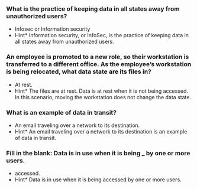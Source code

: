 ### What is the practice of keeping data in all states away from unauthorized users?

- Infosec or Information security
- Hint\* Information security, or InfoSec, is the practice of keeping data in all states away from unauthorized users.

### An employee is promoted to a new role, so their workstation is transferred to a different office. As the employee’s workstation is being relocated, what data state are its files in?

- At rest.
- Hint\* The files are at rest. Data is at rest when it is not being accessed. In this scenario, moving the workstation does not change the data state.

### What is an example of data in transit?

- An email traveling over a network to its destination.
- Hint\* An email traveling over a network to its destination is an example of data in transit.

### Fill in the blank: Data is in use when it is being **\_** by one or more users.

- accessed.
- Hint\* Data is in use when it is being accessed by one or more users.
